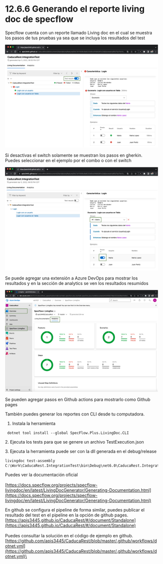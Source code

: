# 12.6.6 Generando el reporte living doc de specflow

Specflow cuenta con un reporte llamado Living doc en el cual se muestra los pasos de tus pruebas ya sea que se incluya los resultados del test

![](<../../.gitbook/assets/image (619).png>)

&#x20;Si desactivas el switch solamente se muestran los pasos en gherkin. Puedes seleccionar en el ejemplo por el combo o con el switch

![](<../../.gitbook/assets/image (615) (1).png>)

Se puede agregar una extensión a Azure DevOps para mostrar los resultados y en la sección de analytics se ven los resultados resumidos

![](<../../.gitbook/assets/image (620).png>)

Se pueden agregar pasos en Github actions para mostrarlo como Github pages

También puedes generar los reportes con CLI desde tu computadora.&#x20;

1. Instala la herramienta

```
 dotnet tool install --global SpecFlow.Plus.LivingDoc.CLI
```

2\. Ejecuta los tests para que se genere un archivo TestExecution.json

3\. Ejecuta la herramienta puede ser con la dll generada en el debug/release

```
livingdoc test-assembly C:\Work\CaducaRest.IntegrationTest\bin\Debug\net6.0\CaducaRest.IntegrationTest.dl
```

Puedes ver la documentación oficial \
\
[https://docs.specflow.org/projects/specflow-livingdoc/en/latest/LivingDocGenerator/Generating-Documentation.html](https://docs.specflow.org/projects/specflow-livingdoc/en/latest/LivingDocGenerator/Generating-Documentation.html)

En github se configura el pipeline de forma similar, puedes publicar el resultado del test en el pipeline en la opción de github pages. [https://apis3445.github.io/CaducaRest/#/document/Standalone](https://apis3445.github.io/CaducaRest/#/document/Standalone) \
\
Puedes consultar la solución en el código de ejemplo en github.  [https://github.com/apis3445/CaducaRest/blob/master/.github/workflows/dotnet.yml](https://github.com/apis3445/CaducaRest/blob/master/.github/workflows/dotnet.yml)\
